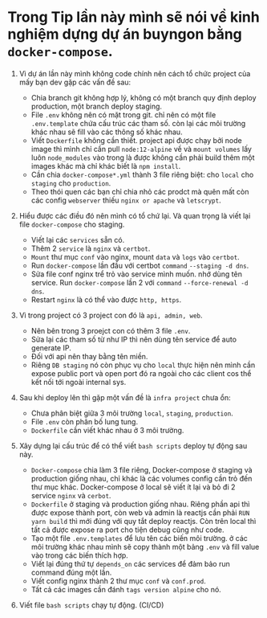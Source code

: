 # Trong Tip lần này mình sẽ nói về kinh nghiệm dựng dự án buyngon bằng `docker-compose`.

1. Vì dự án lần này mình không code chính nên cách tổ chức project của mấy bạn dev gặp các vấn đề sau:
    - Chia branch git không hợp lý, không có một branch quy định deploy production, một branch deploy staging.
    - File `.env` không nên có mặt trong git. chỉ nên có một file `.env.template` chứa cấu trúc các tham số. còn lại các môi trường khác nhau sẽ fill vào các thông số khác nhau.
    - Viết `Dockerfile` không cần thiết. project api được chạy bởi node image thì mình chỉ cần pull `node:12-alpine` về và `mount volumes` lấy luôn `node_modules` vào trong là được không cần phải build thêm một images khác mà chỉ khác biết là `npm install`.
    - Cần chia `docker-compose*.yml` thành 3 file riêng biệt: cho `local` cho `staging` cho `production`.
    - Theo thói quen các bạn chỉ chia nhỏ các prodct mà quên mất còn các config `webserver` thiếu `nginx or apache` và `letscrypt`.

2. Hiểu được các điều đó nên mình có tổ chứ lại. Và quan trọng là viết lại file `docker-compose` cho staging.
    - Viết lại các `services` sẵn có.
    - Thêm 2 `service` là `nginx` và `certbot`.
    - `Mount` thư mục `conf` vào nginx, mount `data` và `logs` vào `certbot`.
    - Run `docker-compose` lần đầu với certbot `command` `--staging -d dns`.
    - Sửa file conf nginx trể trỏ vào service mình muốn. nhớ dùng tên service. Run `docker-compose` lần 2 với `command` `--force-renewal -d dns`.
    - Restart `nginx` là có thể vào được `http, https`.

3. Vì trong project có 3 project con đó là `api, admin, web`.
    - Nên bên trong 3 proejct con có thêm 3 file `.env`.
    - Sửa lại các tham số từ như IP thì nên dùng tên service để auto generate IP.
    - Đối với api nên thay bằng tên miền.
    - Riêng `DB staging` nó còn phục vụ cho `local` thực hiện nên mình cần expose public port và open port đó ra ngoài cho các client cos thể kết nối tới ngoài internal sys.

4. Sau khi deploy lên thì gặp một vấn đề là `infra project` chưa ổn:
    - Chưa phân biệt giữa 3 môi trường `local`, `staging`, `production`.
    - File `.env` còn phân bố lung tung.
    - `Dockerfile` cần viết khác nhau ở 3 môi trường.

5. Xây dựng lại cấu trúc để có thể viết `bash scripts` deploy tự động sau này.
    - `Docker-compose` chia làm 3 file riêng, Docker-compose ở staging và production giống nhau, chỉ khác là các volumes config cần trỏ đến thư mục khác. Docker-compose ở local sẽ viết ít lại và bỏ đi 2 service `nginx` và `cerbot`.
    - `Dockerfile` ở staging và production giống nhau. Riêng phần api thì được expose thành port, còn web và admin là reactjs cần phải `RUN yarn build` thì mới đúng với quy tắt deploy reactjs. Còn trên local thì tất cả được expose ra port cho tiện debug cũng như code.
    - Tạo một file `.env.templates` để lưu tên các biến môi trường. ở các môi trường khác nhau mình sẽ copy thành một bảng `.env` và fill value vào trong các biến thích hợp.
    - Viết lại đúng thứ tự `depends_on` các services để đảm bảo run command đúng một lần.
    - Viết config nginx thành 2 thư mục `conf` và `conf.prod`.
    - Tất cả các images cần đánh `tags version alpine` cho nó.

6. Viết file `bash scripts` chạy tự động. (CI/CD)